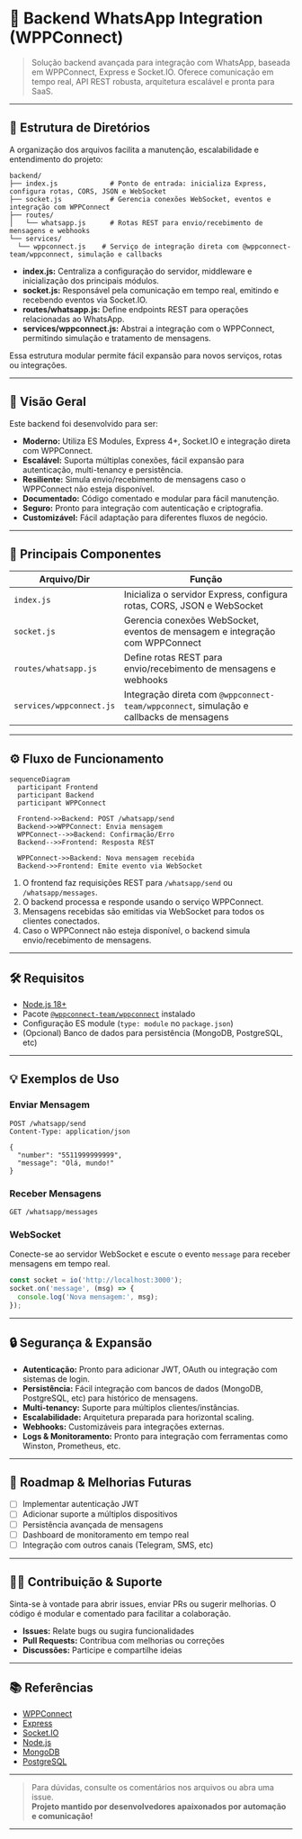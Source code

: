 
# 🚀 Backend WhatsApp Integration (WPPConnect)

> Solução backend avançada para integração com WhatsApp, baseada em WPPConnect, Express e Socket.IO. Oferece comunicação em tempo real, API REST robusta, arquitetura escalável e pronta para SaaS.

---

## 📂 Estrutura de Diretórios

A organização dos arquivos facilita a manutenção, escalabilidade e entendimento do projeto:

```text
backend/
├── index.js             # Ponto de entrada: inicializa Express, configura rotas, CORS, JSON e WebSocket
├── socket.js            # Gerencia conexões WebSocket, eventos e integração com WPPConnect
├── routes/
│   └── whatsapp.js      # Rotas REST para envio/recebimento de mensagens e webhooks
└── services/
  └── wppconnect.js    # Serviço de integração direta com @wppconnect-team/wppconnect, simulação e callbacks
```

- **index.js:** Centraliza a configuração do servidor, middleware e inicialização dos principais módulos.
- **socket.js:** Responsável pela comunicação em tempo real, emitindo e recebendo eventos via Socket.IO.
- **routes/whatsapp.js:** Define endpoints REST para operações relacionadas ao WhatsApp.
- **services/wppconnect.js:** Abstrai a integração com o WPPConnect, permitindo simulação e tratamento de mensagens.

Essa estrutura modular permite fácil expansão para novos serviços, rotas ou integrações.

---

## 📝 Visão Geral

Este backend foi desenvolvido para ser:

- **Moderno:** Utiliza ES Modules, Express 4+, Socket.IO e integração direta com WPPConnect.
- **Escalável:** Suporta múltiplas conexões, fácil expansão para autenticação, multi-tenancy e persistência.
- **Resiliente:** Simula envio/recebimento de mensagens caso o WPPConnect não esteja disponível.
- **Documentado:** Código comentado e modular para fácil manutenção.
- **Seguro:** Pronto para integração com autenticação e criptografia.
- **Customizável:** Fácil adaptação para diferentes fluxos de negócio.

---

## 🧩 Principais Componentes

| Arquivo/Dir                | Função                                                                                   |
|----------------------------|-----------------------------------------------------------------------------------------|
| `index.js`                 | Inicializa o servidor Express, configura rotas, CORS, JSON e WebSocket                  |
| `socket.js`                | Gerencia conexões WebSocket, eventos de mensagem e integração com WPPConnect            |
| `routes/whatsapp.js`       | Define rotas REST para envio/recebimento de mensagens e webhooks                        |
| `services/wppconnect.js`   | Integração direta com `@wppconnect-team/wppconnect`, simulação e callbacks de mensagens |

---

## ⚙️ Fluxo de Funcionamento

```mermaid
sequenceDiagram
  participant Frontend
  participant Backend
  participant WPPConnect

  Frontend->>Backend: POST /whatsapp/send
  Backend->>WPPConnect: Envia mensagem
  WPPConnect-->>Backend: Confirmação/Erro
  Backend-->>Frontend: Resposta REST

  WPPConnect->>Backend: Nova mensagem recebida
  Backend->>Frontend: Emite evento via WebSocket
```

1. O frontend faz requisições REST para `/whatsapp/send` ou `/whatsapp/messages`.
2. O backend processa e responde usando o serviço WPPConnect.
3. Mensagens recebidas são emitidas via WebSocket para todos os clientes conectados.
4. Caso o WPPConnect não esteja disponível, o backend simula envio/recebimento de mensagens.

---

## 🛠️ Requisitos

- [Node.js 18+](https://nodejs.org/)
- Pacote [`@wppconnect-team/wppconnect`](https://github.com/wppconnect-team/wppconnect) instalado
- Configuração ES module (`type: module` no `package.json`)
- (Opcional) Banco de dados para persistência (MongoDB, PostgreSQL, etc)

---

## 💡 Exemplos de Uso

### Enviar Mensagem

```http
POST /whatsapp/send
Content-Type: application/json

{
  "number": "5511999999999",
  "message": "Olá, mundo!"
}
```

### Receber Mensagens

```http
GET /whatsapp/messages
```

### WebSocket

Conecte-se ao servidor WebSocket e escute o evento `message` para receber mensagens em tempo real.

```js
const socket = io('http://localhost:3000');
socket.on('message', (msg) => {
  console.log('Nova mensagem:', msg);
});
```

---

## 🔒 Segurança & Expansão

- **Autenticação:** Pronto para adicionar JWT, OAuth ou integração com sistemas de login.
- **Persistência:** Fácil integração com bancos de dados (MongoDB, PostgreSQL, etc) para histórico de mensagens.
- **Multi-tenancy:** Suporte para múltiplos clientes/instâncias.
- **Escalabilidade:** Arquitetura preparada para horizontal scaling.
- **Webhooks:** Customizáveis para integrações externas.
- **Logs & Monitoramento:** Pronto para integração com ferramentas como Winston, Prometheus, etc.

---

## 🚀 Roadmap & Melhorias Futuras

- [ ] Implementar autenticação JWT
- [ ] Adicionar suporte a múltiplos dispositivos
- [ ] Persistência avançada de mensagens
- [ ] Dashboard de monitoramento em tempo real
- [ ] Integração com outros canais (Telegram, SMS, etc)

---

## 👨‍💻 Contribuição & Suporte

Sinta-se à vontade para abrir issues, enviar PRs ou sugerir melhorias. O código é modular e comentado para facilitar a colaboração.

- **Issues:** Relate bugs ou sugira funcionalidades
- **Pull Requests:** Contribua com melhorias ou correções
- **Discussões:** Participe e compartilhe ideias

---

## 📚 Referências

- [WPPConnect](https://github.com/wppconnect-team/wppconnect)
- [Express](https://expressjs.com/)
- [Socket.IO](https://socket.io/)
- [Node.js](https://nodejs.org/)
- [MongoDB](https://www.mongodb.com/)
- [PostgreSQL](https://www.postgresql.org/)

---

> Para dúvidas, consulte os comentários nos arquivos ou abra uma issue.  
> **Projeto mantido por desenvolvedores apaixonados por automação e comunicação!**

---

